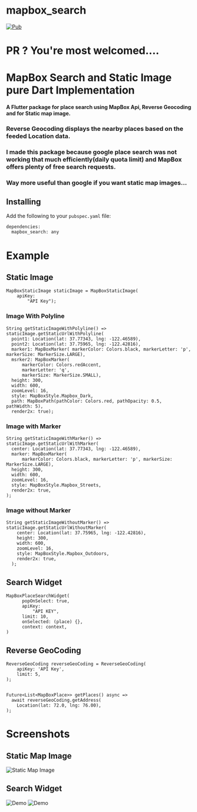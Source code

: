 # mapbox_search

[![Pub](https://img.shields.io/pub/v/mapbox_search)](https://pub.dartlang.org/packages/mapbox_search)

# PR ? You're most welcomed....

# MapBox Search and Static Image pure Dart Implementation

#### A Flutter package for place search using MapBox Api, Reverse Geocoding and for Static map image.

### Reverse Geocoding displays the nearby places based on the feeded Location data.

### I made this package because google place search was not working that much efficiently(daily quota limit) and MapBox offers plenty of free search requests.

### Way more useful than google if you want static map images...

## Installing

Add the following to your `pubspec.yaml` file:

    dependencies:
      mapbox_search: any

# Example

## Static Image

    MapBoxStaticImage staticImage = MapBoxStaticImage(
        apiKey:
            "API Key");

### Image With Polyline

    String getStaticImageWithPolyline() => staticImage.getStaticUrlWithPolyline(
      point1: Location(lat: 37.77343, lng: -122.46589),
      point2: Location(lat: 37.75965, lng: -122.42816),
      marker1: MapBoxMarker( markerColor: Colors.black, markerLetter: 'p', markerSize: MarkerSize.LARGE),
      msrker2: MapBoxMarker(
          markerColor: Colors.redAccent,
          markerLetter: 'q',
          markerSize: MarkerSize.SMALL),
      height: 300,
      width: 600,
      zoomLevel: 16,
      style: MapBoxStyle.Mapbox_Dark,
      path: MapBoxPath(pathColor: Colors.red, pathOpacity: 0.5,     pathWidth: 5),
      render2x: true);
    

### Image with Marker

    String getStaticImageWithMarker() => staticImage.getStaticUrlWithMarker(
      center: Location(lat: 37.77343, lng: -122.46589),
      marker: MapBoxMarker(
          markerColor: Colors.black, markerLetter: 'p', markerSize: MarkerSize.LARGE),
      height: 300,
      width: 600,
      zoomLevel: 16,
      style: MapBoxStyle.Mapbox_Streets,
      render2x: true,
    );
  

### Image without Marker

    String getStaticImageWithoutMarker() => staticImage.getStaticUrlWithoutMarker(
        center: Location(lat: 37.75965, lng: -122.42816),
        height: 300,
        width: 600,
        zoomLevel: 16,
        style: MapBoxStyle.Mapbox_Outdoors,
        render2x: true,
      );


## Search Widget

    MapBoxPlaceSearchWidget(
          popOnSelect: true,
          apiKey:
              "API KEY",
          limit: 10,
          onSelected: (place) {},
          context: context,
    )

## Reverse GeoCoding

    ReverseGeoCoding reverseGeoCoding = ReverseGeoCoding(
        apiKey: 'API Key',
        limit: 5,
    );


    Future<List<MapBoxPlace>> getPlaces() async =>
      await reverseGeoCoding.getAddress(
        Location(lat: 72.0, lng: 76.00),
    );

# Screenshots

## Static Map Image

<img src="https://github.com/ketanchoyal/mapbox_search/raw/dev/Screenshots/staticImages.png" alt="Static Map Image"/>

## Search Widget

<img src="https://github.com/ketanchoyal/mapbox_search/raw/dev/Screenshots/search2.png" alt="Demo"/>

<img src="https://github.com/ketanchoyal/mapbox_search/raw/dev/Screenshots/search1.png" alt="Demo"/>